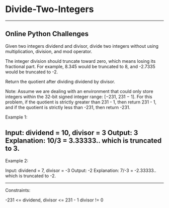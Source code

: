 # Divide-Two-Integers
------------------------------------
Online Python Challenges
-------------------------------------

Given two integers dividend and divisor, divide two integers without using multiplication, division, and mod operator.

The integer division should truncate toward zero, which means losing its fractional part. For example, 8.345 would be truncated to 8, and -2.7335 would be truncated to -2.

Return the quotient after dividing dividend by divisor.

Note: Assume we are dealing with an environment that could only store integers within the 32-bit signed integer range: [−231, 231 − 1]. For this problem, if the quotient is strictly greater than 231 - 1, then return 231 - 1, and if the quotient is strictly less than -231, then return -231.

 

Example 1:

Input: dividend = 10, divisor = 3
Output: 3
Explanation: 10/3 = 3.33333.. which is truncated to 3.
-------------------------------------------------------------------------------------------

Example 2:

Input: dividend = 7, divisor = -3
Output: -2
Explanation: 7/-3 = -2.33333.. which is truncated to -2.
 
--------------------------------------------------------------------------------------------
Constraints:

-231 <= dividend, divisor <= 231 - 1
divisor != 0
